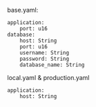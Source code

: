 base.yaml:
```
application:
    port: u16
database:
    host: String
    port: u16
    username: String
    password: String
    database_name: String
```

local.yaml & production.yaml
```
application:
    host: String
```